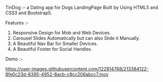 TinDog :- a Dating app for Dogs LandingPage Built by Using HTML5 and CSS3 and Bootstrap5.

Features :-
1. Responsive Design for Mob and Web Devices.
2. Carousel Slides Automatically but can also Slide it Manually.
3. A Beautiful Nav Bar for Smaller Devices.
4. A Beautiful Footer for Social Handles.

Demo :-

https://user-images.githubusercontent.com/122814768/213384122-8fe0c23d-8395-4952-8acb-c8cc206abcc7.mov


